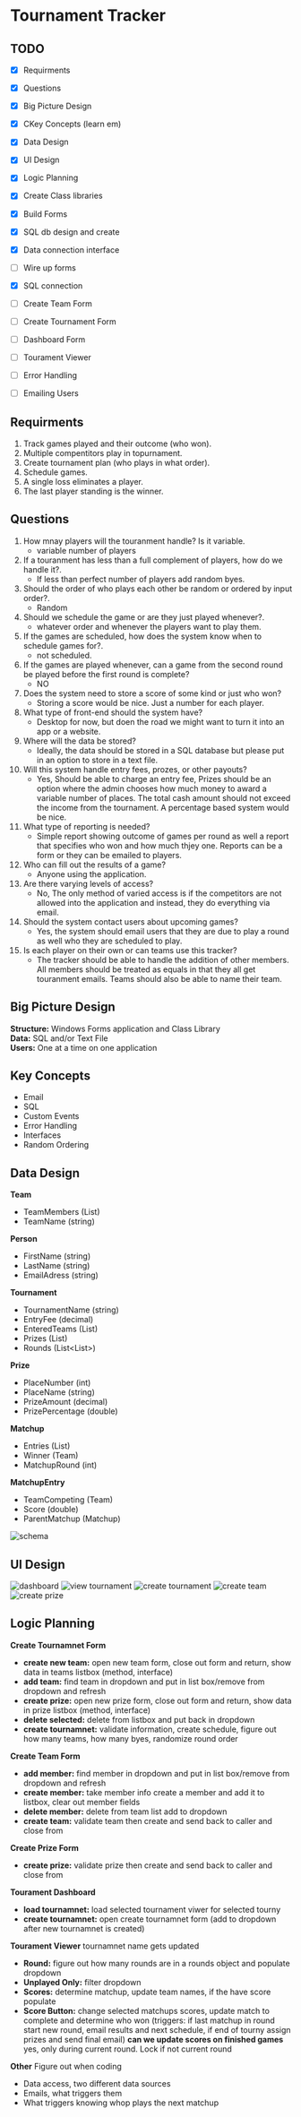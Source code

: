 # Tournament Tracker

## TODO

- [x] Requirments
- [x] Questions
- [x] Big Picture Design
- [x] CKey Concepts (learn em)
- [x] Data Design
- [x] UI Design
- [x] Logic Planning

- [x] Create Class libraries
- [x] Build Forms
- [X] SQL db design and create
- [X] Data connection interface
- [ ] Wire up forms
- [X] SQL connection
- [ ] Create Team Form
- [ ] Create Tournament Form
- [ ] Dashboard Form
- [ ] Tourament Viewer
- [ ] Error Handling
- [ ] Emailing Users

## Requirments

1. Track games played and their outcome (who won).<br>
2. Multiple compentitors play in topurnament.<br>
3. Create tournament plan (who plays in what order).<br>
4. Schedule games.<br>
5. A single loss eliminates a player.<br>
6. The last player standing is the winner.<br>

## Questions

1. How mnay players will the touranment handle? Is it variable.<br>
   - variable number of players 
2. If a touranment has less than a full complement of players, how do we handle it?.<br>
   - If less than perfect number of players add random byes.
3. Should the order of who plays each other be random or ordered by input order?.<br>
   - Random
4. Should we schedule the game or are they just played whenever?.<br>
   - whatever order and whenever the players want to play them.
5. If the games are scheduled, how does the system know when to schedule games for?.<br>
   - not scheduled.
6. If the games are played whenever, can a game from the second round be played before the first round is complete?<br>
   - NO
7. Does the system need to store a score of some kind or just who won?<br>
   - Storing a score would be nice. Just a number for each player.
8. What type of front-end should the system have?<br>
   - Desktop for now, but doen the road we might want to turn it into an app or a website.
9. Where will the data be stored?<br>
   - Ideally, the data should be stored in a SQL database but please put in an option to store in a text file.
10. Will this system handle entry fees, prozes, or other payouts?<br>
    - Yes, Should be able to charge an entry fee, Prizes should be an option where the admin chooses how much money to award a variable number of places. The total cash amount should not exceed the income from the tournament. A percentage based system would be nice.
11. What type of reporting is needed?<br>
    - Simple report showing outcome of games per round as well a report that specifies who won and how much thjey one. Reports can be a form or they can be emailed to players.
12. Who can fill out the results of a game?<br>
    - Anyone using the application.
13. Are there varying levels of access?<br>
    - No, The only method of varied access is if the competitors are not allowed into the application and instead, they do everything via email.
14. Should the system contact users about upcoming games?<br>
    - Yes, the system should email users that they are due to play a round as well who they are scheduled to play.
15. Is each player on their own or can teams use this tracker?<br>
    - The tracker should be able to handle the addition of other members. All members should be treated as equals in that they all get touranment emails. Teams should also be able to name their team.
        
## Big Picture Design

**Structure:** Windows Forms application and Class Library<br>
**Data:**      SQL and/or Text File<br>
**Users:**     One at a time on one application<br>

## Key Concepts

- Email
- SQL
- Custom Events
- Error Handling
- Interfaces
- Random Ordering

## Data Design

**Team**<br>
   - TeamMembers (List<Person>)
   - TeamName (string)
   
**Person**<br>
   - FirstName (string)
   - LastName (string)
   - EmailAdress (string)
   
**Tournament**<br>
   - TournamentName (string)
   - EntryFee (decimal)
   - EnteredTeams (List<Team>)
   - Prizes (List<Prize>)
   - Rounds (List<List<Matchup>>)
   
**Prize**<br>
   - PlaceNumber (int)
   - PlaceName (string)
   - PrizeAmount (decimal)
   - PrizePercentage (double)
   
**Matchup**<br>
   - Entries (List<MatchupEntry>)
   - Winner (Team)
   - MatchupRound (int)
   
**MatchupEntry**<br>
   - TeamCompeting (Team)
   - Score (double)
   - ParentMatchup (Matchup)
   
![schema](https://github.com/headstomp/CSharp/tree/master/TournamentTracker/images/db.PNG "Logo Title Text 1")
   
## UI Design

![dashboard](https://github.com/headstomp/CSharp/tree/master/TournamentTracker/images/Dashboard.PNG)
![view tournament](https://github.com/headstomp/CSharp/tree/master/TournamentTracker/images/Tournamnet.PNG)
![create tournament](https://github.com/headstomp/CSharp/tree/master/TournamentTracker/images/CreateTournament.PNG)
![create team](https://github.com/headstomp/CSharp/tree/master/TournamentTracker/images/CreateTeam.PNG)
![create prize](https://github.com/headstomp/CSharp/tree/master/TournamentTracker/images/CreatePrize.PNG "Logo Title Text 1")

## Logic Planning

**Create Tournamnet Form**
- **create new team:** open new team form, close out form and return, show data in teams listbox (method, interface)
- **add team:** find team in dropdown and put in list box/remove from dropdown and refresh
- **create prize:** open new prize form, close out form and return, show data in prize listbox (method, interface)
- **delete selected:** delete from listbox and put back in dropdown 
- **create tournamnet:** validate information, create schedule, figure out how many teams, how many byes, randomize round order

**Create Team Form**
- **add member:** find member in dropdown and put in list box/remove from dropdown and refresh
- **create member:** take member info create a member and add it to listbox, clear out member fields
- **delete member:** delete from team list add to dropdown
- **create team:** validate team then create and send back to caller and close from

**Create Prize Form**
- **create prize:** validate prize then create and send back to caller and close from

**Tourament Dashboard**
- **load tournamnet:** load selected tournament viwer for selected tourny
- **create tournamnet:** open create tournamnet form (add to dropdown after new tournamnet is created)

**Tourament Viewer**
tournamnet name gets updated
- **Round:** figure out how many rounds are in a rounds object and populate dropdown
- **Unplayed Only:** filter dropdown
- **Scores:** determine matchup, update team names, if the have score populate
- **Score Button:** change selected matchups scores, update match to complete and determine who won (triggers: if last matchup in round start new round, email results and next schedule, if end of tourny assign prizes and send final email) **can we update scores on finished games** yes, only during current round. Lock if not current round

**Other** Figure out when coding
- Data access, two different data sources
- Emails, what triggers them
- What triggers knowing whop plays the next matchup


